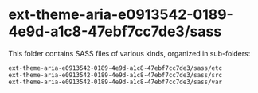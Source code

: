 # ext-theme-aria-e0913542-0189-4e9d-a1c8-47ebf7cc7de3/sass

This folder contains SASS files of various kinds, organized in sub-folders:

    ext-theme-aria-e0913542-0189-4e9d-a1c8-47ebf7cc7de3/sass/etc
    ext-theme-aria-e0913542-0189-4e9d-a1c8-47ebf7cc7de3/sass/src
    ext-theme-aria-e0913542-0189-4e9d-a1c8-47ebf7cc7de3/sass/var
